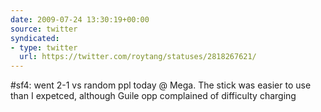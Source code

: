 ```yaml
---
date: 2009-07-24 13:30:19+00:00
source: twitter
syndicated:
- type: twitter
  url: https://twitter.com/roytang/statuses/2818267621/
---
```


#sf4: went 2-1 vs random ppl today @ Mega. The stick was easier to use than I expetced, although Guile opp complained of difficulty charging